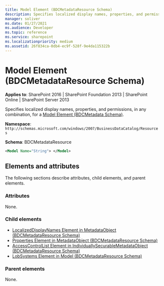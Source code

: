 ```yaml
---
title: Model Element (BDCMetadataResource Schema)
description: Specifies localized display names, properties, and permissions, in any combination, for a Model Element (BDCMetadata Schema).
manager: soliver
ms.date: 01/27/2021
ms.audience: Developer
ms.topic: reference
ms.service: sharepoint
ms.localizationpriority: medium
ms.assetid: 26f834ca-0db4-ec9f-528f-9e4da115322b
---
```


# Model Element (BDCMetadataResource Schema)

**Applies to**: SharePoint 2016 | SharePoint Foundation 2013 | SharePoint Online | SharePoint Server 2013

Specifies localized display names, properties, and permissions, in any combination, for a [Model Element (BDCMetadata Schema)](model-element-bdcmetadata-schema.md).

**Namespace**: `http://schemas.microsoft.com/windows/2007/BusinessDataCatalog/Resources`

**Schema**: BDCMetadataResource

```xml
<Model Name="String"> </Model>
```

## Elements and attributes

The following sections describe attributes, child elements, and parent elements.

### Attributes

None.

### Child elements

- [LocalizedDisplayNames Element in MetadataObject (BDCMetadataResource Schema)](localizeddisplaynames-element-in-metadataobject-bdcmetadataresource-schema.md)
- [Properties Element in MetadataObject (BDCMetadataResource Schema)](properties-element-in-metadataobject-bdcmetadataresource-schema.md)
- [AccessControlList Element in IndividuallySecurableMetadataObject (BDCMetadataResource Schema)](accesscontrollist-element-in-individuallysecurablemetadataobject-bdcmetadatareso.md)
- [LobSystems Element in Model (BDCMetadataResource Schema)](lobsystems-element-in-model-bdcmetadataresource-schema.md)

### Parent elements

None.
